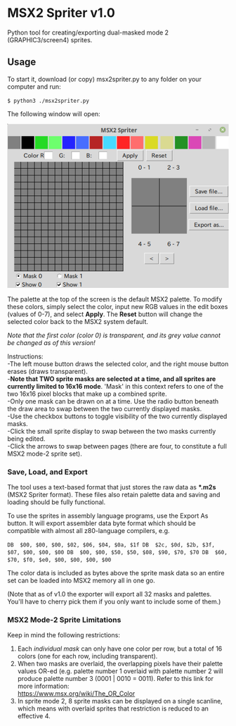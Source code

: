 # MSX2 Spriter v1.0

Python tool for creating/exporting dual-masked mode 2 (GRAPHIC3/screen4) sprites.

## Usage
To start it, download (or copy) msx2spriter.py to any folder on your computer and run:

`$ python3 ./msx2spriter.py`

The following window will open:

![ss1](m2s1.png)

The palette at the top of the screen is the default MSX2 palette. To modify these colors, simply select the color, input new RGB values in the edit boxes (values of 0-7), and select **Apply**. The **Reset** button will change the selected color back to the MSX2 system default.

_Note that the first color (color 0) is transparent, and its grey value cannot be changed as of this version!_

Instructions:<br>
-The left mouse button draws the selected color, and the right mouse button erases (draws transparent).<br>
-**Note that TWO sprite masks are selected at a time, and all sprites are currently limited to 16x16 mode**. 'Mask' in this context refers to one of the two 16x16 pixel blocks that make up a combined sprite.<br>
-Only one mask can be drawn on at a time. Use the radio button beneath the draw area to swap between the two currently displayed masks.<br>
-Use the checkbox buttons to toggle visibility of the two currently displayed masks.<br>
-Click the small sprite display to swap between the two masks currently being edited.<br>
-Click the arrows to swap between pages (there are four, to constitute a full MSX2 mode-2 sprite set).<br>

### Save, Load, and Export

The tool uses a text-based format that just stores the raw data as __\*.m2s__ (MSX2 Spriter format). These files also retain palette data and saving and loading should be fully functional.

To use the sprites in assembly language programs, use the Export As button. It will export assembler data byte format which should be compatible with almost all z80-language compilers, e.g.

 `DB  $00, $00, $00, $02, $06, $04, $0a, $1f
 DB  $2c, $0d, $2b, $3f, $07, $00, $00, $00
 DB  $00, $00, $50, $50, $08, $90, $70, $70
 DB  $60, $70, $f0, $e0, $00, $00, $00, $00`

The color data is included as bytes above the sprite mask data so an entire set can be loaded into MSX2 memory all in one go. 

(Note that as of v1.0 the exporter will export all 32 masks and palettes. You'll have to cherry pick them if you only want to include some of them.)

### MSX2 Mode-2 Sprite Limitations

Keep in mind the following restrictions:
1. Each _individual mask_ can only have one color per row, but a total of 16 colors (one for each row, including transparent).<br>
2. When two masks are overlaid, the overlapping pixels have their palette values OR-ed (e.g. palette number 1 overlaid with palette number 2 will produce palette number 3 (0001 | 0010 = 0011). Refer to this link for more information:<br>
https://www.msx.org/wiki/The_OR_Color<br>
3. In sprite mode 2, 8 sprite masks can be displayed on a single scanline, which means with overlaid sprites that restriction is reduced to an effective 4.
